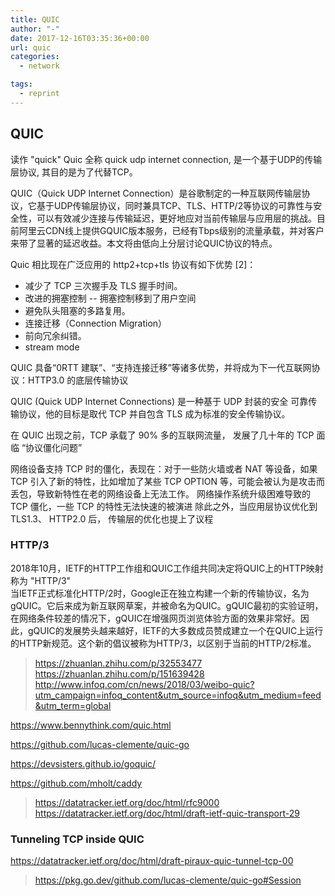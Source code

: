 ```yaml
---
title: QUIC
author: "-"
date: 2017-12-16T03:35:36+00:00
url: quic
categories:
  - network

tags:
  - reprint
---
```

## QUIC
读作 "quick"
Quic 全称 quick udp internet connection, 是一个基于UDP的传输层协议, 其目的是为了代替TCP。

QUIC（Quick UDP Internet Connection）是谷歌制定的一种互联网传输层协议，它基于UDP传输层协议，同时兼具TCP、TLS、HTTP/2等协议的可靠性与安全性，可以有效减少连接与传输延迟，更好地应对当前传输层与应用层的挑战。目前阿里云CDN线上提供GQUIC版本服务，已经有Tbps级别的流量承载，并对客户来带了显著的延迟收益。本文将由低向上分层讨论QUIC协议的特点。

Quic 相比现在广泛应用的 http2+tcp+tls 协议有如下优势 [2]：

- 减少了 TCP 三次握手及 TLS 握手时间。
- 改进的拥塞控制 -- 拥塞控制移到了用户空间
- 避免队头阻塞的多路复用。
- 连接迁移（Connection Migration）
- 前向冗余纠错。
- stream mode

QUIC 具备“0RTT 建联”、“支持连接迁移”等诸多优势，并将成为下一代互联网协议：HTTP3.0 的底层传输协议

QUIC (Quick UDP Internet Connections) 是一种基于 UDP 封装的安全 可靠传输协议，他的目标是取代 TCP 并自包含 TLS 成为标准的安全传输协议。

在 QUIC 出现之前，TCP 承载了 90% 多的互联网流量， 发展了几十年的 TCP 面临 “协议僵化问题”

网络设备支持 TCP 时的僵化，表现在：对于一些防火墙或者 NAT 等设备，如果 TCP 引入了新的特性，比如增加了某些 TCP OPTION 等，可能会被认为是攻击而丢包，导致新特性在老的网络设备上无法工作。
网络操作系统升级困难导致的 TCP 僵化，一些 TCP 的特性无法快速的被演进
除此之外，当应用层协议优化到 TLS1.3、 HTTP2.0 后， 传输层的优化也提上了议程

### HTTP/3
2018年10月，IETF的HTTP工作组和QUIC工作组共同决定将QUIC上的HTTP映射称为 "HTTP/3"  
当IETF正式标准化HTTP/2时，Google正在独立构建一个新的传输协议，名为gQUIC。它后来成为新互联网草案，并被命名为QUIC。gQUIC最初的实验证明，在网络条件较差的情况下，gQUIC在增强网页浏览体验方面的效果非常好。因此，gQUIC的发展势头越来越好，IETF的大多数成员赞成建立一个在QUIC上运行的HTTP新规范。这个新的倡议被称为HTTP/3，以区别于当前的HTTP/2标准。

>https://zhuanlan.zhihu.com/p/32553477
>https://zhuanlan.zhihu.com/p/151639428
http://www.infoq.com/cn/news/2018/03/weibo-quic?utm_campaign=infoq_content&utm_source=infoq&utm_medium=feed&utm_term=global

https://www.bennythink.com/quic.html

https://github.com/lucas-clemente/quic-go
  
https://devsisters.github.io/goquic/
  
https://github.com/mholt/caddy
>https://datatracker.ietf.org/doc/html/rfc9000
>https://datatracker.ietf.org/doc/html/draft-ietf-quic-transport-29
### Tunneling TCP inside QUIC
https://datatracker.ietf.org/doc/html/draft-piraux-quic-tunnel-tcp-00
>https://pkg.go.dev/github.com/lucas-clemente/quic-go#Session
